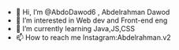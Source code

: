 - 👋 Hi, I’m @AbdoDawod6 , Abdelrahman Dawod
- 👀 I’m interested in Web dev and Front-end eng
- 🌱 I’m currently learning Java,JS,CSS
- 📫 How to reach me Instagram:Abdelrahman.v2

<!---
AbdoDawod6/AbdoDawod6 is a ✨ special ✨ repository because its `README.md` (this file) appears on your GitHub profile.
You can click the Preview link to take a look at your changes.
--->
